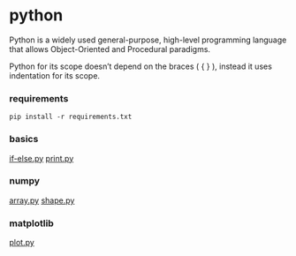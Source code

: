 # python
Python is a widely used general-purpose, high-level programming language
that allows Object-Oriented and Procedural paradigms.


Python for its scope doesn’t depend on the braces ( { } ), instead it uses indentation for its scope.


### requirements
`pip install -r requirements.txt`


### basics
[if-else.py](https://github.com/flkt-crnpio/python-basics/blob/master/if-else.py)
[print.py](https://github.com/flkt-crnpio/python-basics/blob/master/print.py)


### numpy
[array.py](https://github.com/flkt-crnpio/python-basics/blob/master/array.py)
[shape.py](https://github.com/flkt-crnpio/python-basics/blob/master/shape.py)


### matplotlib
[plot.py](https://github.com/flkt-crnpio/python-basics/blob/master/plot.py)
